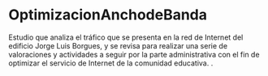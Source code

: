 # OptimizacionAnchodeBanda
Estudio que analiza el tráfico que se presenta en la red de Internet del edificio Jorge Luis Borgues, y se revisa para realizar una serie de valoraciones y actividades a seguir por la parte administrativa con el fin de optimizar el servicio de Internet de la comunidad educativa.
.
